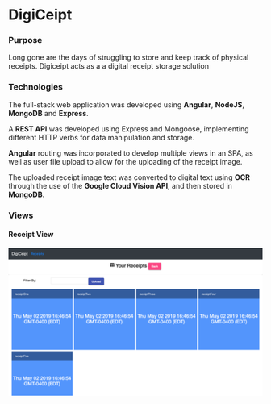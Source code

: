# DigiCeipt

### Purpose
Long gone are the days of struggling to store and keep track of physical receipts. Digiceipt acts as a a digital receipt storage solution

### Technologies
The full-stack web application was developed using **Angular**, **NodeJS**, **MongoDB** and **Express**.

A **REST API** was developed using Express and Mongoose, implementing different HTTP verbs for data manipulation and storage.

**Angular** routing was incorporated to develop multiple views in an SPA, as well as user file upload to allow for the uploading of the receipt image.

The uploaded receipt image text was converted to digital text using **OCR** through the use of the **Google Cloud Vision API**, and then stored in **MongoDB**.

### Views
#### Receipt View
![DigiCeipt](images/Digiceipt.png)
